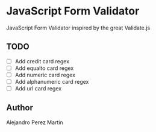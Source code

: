 JavaScript Form Validator
=========================
JavaScript Form Validator inspired by the great Validate.js

## TODO
* [ ] Add credit card regex
* [ ] Add equalto card regex
* [ ] Add numeric card regex
* [ ] Add alphanumeric card regex
* [ ] Add url card regex

## Author
Alejandro Perez Martin
